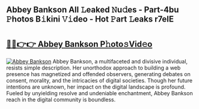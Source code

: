 ## Abbey Bankson All 𝙻eaked 𝙽u𝚍es - Part-4bu 𝙿hotos B𝚒kini 𝚅𝚒deo - Hot 𝙿art 𝙻eaks r7eIE

# <h2><a href="http://ld3i5ld.urlbe.top/?page=Abbey+Bankson">🔗🔗👉👉 Abbey Bankson P𝚑oto𝚜Vid𝚎o</a></h2>

[![Abbey Bankson](https://i.imgur.com/eBuTRDB.gif)](http://ld3i5ld.urlbe.top/?page=Abbey+Bankson)
Abbey Bankson, a multifaceted and divisive individual, resists simple description. Her unorthodox approach to building a web presence has magnetized and offended observers, generating debates on consent, morality, and the intricacies of digital societies. Though her future intentions are unknown, her impact on the digital landscape is profound. Fueled by unyielding resolve and undeniable enchantment, Abbey Bankson reach in the digital community is boundless.
